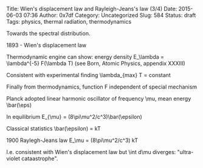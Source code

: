 Title: Wien's displacement law and Rayleigh-Jeans's law (3/4)
Date: 2015-06-03 07:36
Author: 0x7df
Category: Uncategorized
Slug: 584
Status: draft
Tags: physics, thermal radiation, thermodynamics

Towards the spectral distribution.

1893 - Wien's displacement law

Thermodynamic engine can show: energy density E_\lambda =
\lambda^{-5} F(\lambda T) (see Born, Atomic Physics, appendix XXXIII)

Consistent with experimental finding \lambda_{max} T = constant

Finally from thermodynamics, function F independent of special mechanism

Planck adopted linear harmonic oscillator of frequency \mu, mean energy
\bar(\\eps)

In equilibrium E_{\mu} = (8\pi\mu^2/c^3)\bar(\epsilon)

Classical statistics \bar(\epsilon) = kT

1900 Raylegh-Jeans law E_\mu = (8\pi\mu^2/c^3) kT

I.e. consistent with Wien's displacement law but \int d\mu diverges:
"ultra-violet cataastrophe".

